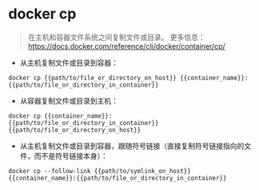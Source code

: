 # docker cp

> 在主机和容器文件系统之间复制文件或目录。
> 更多信息：<https://docs.docker.com/reference/cli/docker/container/cp/>

- 从主机复制文件或目录到容器：

`docker cp {{path/to/file_or_directory_on_host}} {{container_name}}:{{path/to/file_or_directory_in_container}}`

- 从容器复制文件或目录到主机：

`docker cp {{container_name}}:{{path/to/file_or_directory_in_container}} {{path/to/file_or_directory_on_host}}`

- 从主机复制文件或目录到容器，跟随符号链接（直接复制符号链接指向的文件，而不是符号链接本身）：

`docker cp --follow-link {{path/to/symlink_on_host}} {{container_name}}:{{path/to/file_or_directory_in_container}}`